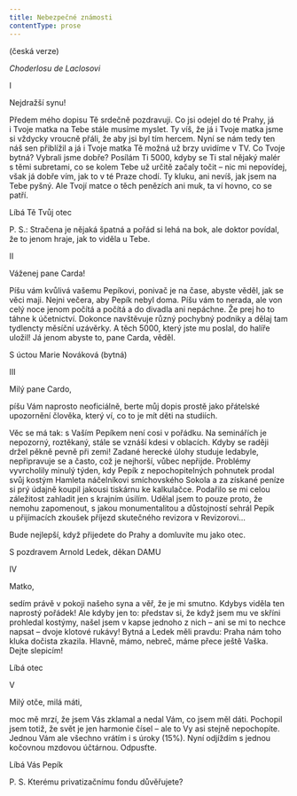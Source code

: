 ```yaml
---
title: Nebezpečné známosti
contentType: prose
---
```


(česká verze)

_Choderlosu de Laclosovi_

I

Nejdražší synu!

Předem mého dopisu Tě srdečně pozdravuji. Co jsi odejel do té Prahy, já i Tvoje matka na Tebe stále musíme myslet. Ty víš, že já i Tvoje matka jsme si vždycky vroucně přáli, že aby jsi byl tím hercem. Nyní se nám tedy ten náš sen přiblížil a já i Tvoje matka Tě možná už brzy uvidíme v TV. Co Tvoje bytná? Vybrali jsme dobře? Posílám Ti 5000, kdyby se Ti stal nějaký malér s těmi subretami, co se kolem Tebe už určitě začaly točit – nic mi nepovídej, však já dobře vím, jak to v té Praze chodí. Ty kluku, ani nevíš, jak jsem na Tebe pyšný. Ale Tvojí matce o těch penězích ani muk, ta ví hovno, co se patří.

Líbá Tě Tvůj otec

P. S.: Stračena je nějaká špatná a pořád si lehá na bok, ale doktor povídal, že to jenom hraje, jak to viděla u Tebe.

II

Váženej pane Carda!

Píšu vám kvůlivá vašemu Pepíkovi, ponivač je na čase, abyste věděl, jak se věci maji. Nejni večera, aby Pepík nebyl doma. Píšu vám to nerada, ale von celý noce jenom počítá a počítá a do divadla ani nepáchne. Že prej ho to táhne k účetnictví. Dokonce navštěvuje různý pochybný podniky a dělaj tam tydlencty měsíční uzávěrky. A těch 5000, který jste mu poslal, do halíře uložil! Já jenom abyste to, pane Carda, věděl.

S úctou Marie Nováková (bytná)

III

Milý pane Cardo,

píšu Vám naprosto neoficiálně, berte můj dopis prostě jako přátelské upozornění člověka, který ví, co to je mít děti na studiích.

Věc se má tak: s Vaším Pepíkem není cosi v pořádku. Na seminářích je nepozorný, roztěkaný, stále se vznáší kdesi v oblacích. Kdyby se raději držel pěkně pevně při zemi! Zadané herecké úlohy studuje ledabyle, nepřipravuje se a často, což je nejhorší, vůbec nepřijde. Problémy vyvrcholily minulý týden, kdy Pepík z nepochopitelných pohnutek prodal svůj kostým Hamleta náčelníkovi smíchovského Sokola a za získané peníze si prý údajně koupil jakousi tiskárnu ke kalkulačce. Podařilo se mi celou záležitost zahladit jen s krajním úsilím. Udělal jsem to pouze proto, že nemohu zapomenout, s jakou monumentalitou a důstojností sehrál Pepík u přijímacích zkoušek příjezd skutečného revizora v Revizorovi…

Bude nejlepší, když přijedete do Prahy a domluvíte mu jako otec.

S pozdravem Arnold Ledek, děkan DAMU

IV

Matko,

sedím právě v pokoji našeho syna a věř, že je mi smutno. Kdybys viděla ten naprostý pořádek! Ale kdyby jen to: představ si, že když jsem mu ve skříni prohledal kostýmy, našel jsem v kapse jednoho z nich – ani se mi to nechce napsat – dvoje klotové rukávy! Bytná a Ledek měli pravdu: Praha nám toho kluka dočista zkazila. Hlavně, mámo, nebreč, máme přece ještě Vaška. Dejte slepicím!

Líbá otec

V

Milý otče, milá máti,

moc mě mrzí, že jsem Vás zklamal a nedal Vám, co jsem měl dáti. Pochopil jsem totiž, že svět je jen harmonie čísel – ale to Vy asi stejně nepochopíte. Jednou Vám ale všechno vrátím i s úroky (15%). Nyní odjíždím s jednou kočovnou mzdovou účtárnou. Odpusťte.

Líbá Vás Pepík

P. S. Kterému privatizačnímu fondu důvěřujete?
